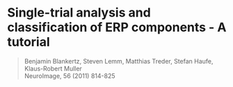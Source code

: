 # Single-trial analysis and classification of ERP components - A tutorial
> Benjamin Blankertz, Steven Lemm, Matthias Treder, Stefan Haufe, Klaus-Robert Muller<br>
> NeuroImage, 56 (2011) 814-825

